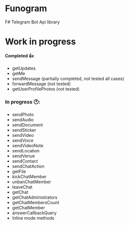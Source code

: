 # Funogram
F# Telegram Bot Api library

# Work in progress

#### Completed 👍:
- getUpdates
- getMe
- sendMessage (partially completed, not tested all cases)
- forwardMessage (not tested)
- getUserProfilePhotos (not tested)


### In progress 🕐:
- sendPhoto
- sendAudio
- sendDocument
- sendSticker
- sendVideo
- sendVoice
- sendVideoNote
- sendLocation
- sendVenue
- sendContact
- sendChatAction
- getFile
- kickChatMember
- unbanChatMember
- leaveChat
- getChat
- getChatAdministrators
- getChatMembersCount
- getChatMember
- answerCallbackQuery
- Inline mode methods
